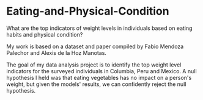 # Eating-and-Physical-Condition
What are the top indicators of weight levels in individuals based on eating habits and physical condition?

My work is based on a dataset and paper compiled by Fabio Mendoza Palechor and Alexis de la Hoz Manotas.

The goal of my data analysis project is to identify the top weight level indicators for the surveyed individuals in Columbia, Peru and Mexico.  A null hypothesis I held was that eating vegetables has no impact on a person's weight, but given the models' results, we can confidently reject the null hypothesis.  
